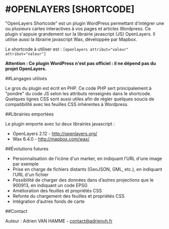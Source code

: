 #OPENLAYERS [SHORTCODE]
======================

"OpenLayers Shortcode" est un plugin WordPress permettant d'intégrer une ou plusieurs cartes interactives à vos pages et articles Wordpress. Ce plugin s'appuie grandement sur la librairie javascript (JS) OpenLayers. Il utilise aussi la librairie javascript Wax, développée par Mapbox.

Le shortcode à utiliser est : `[openlayers attribut="valeur" attribut="valeur"]`

**Attention : Ce plugin WordPress n'est pas officiel : il ne dépend pas du projet OpenLayers.**

##Langages utilisés

Le gros du plugin est écrit en PHP. Ce code PHP sert principalement à "pondre" du code JS selon les attributs renseignés dans le shortcode. Quelques lignes CSS sont aussi utiles afin de régler quelques soucis de compatibilité avec les feuilles CSS inhérentes à Wordpress.

##Librairies emportées

Le plugin emporte avec lui deux librairies javascript :

- OpenLayers 2.12 - http://openlayers.org/
- Wax 6.4.0 - http://mapbox.com/wax/

##Évolutions futures

- Personnalisation de l’icône d'un marker, en indiquant l’URL d'une image par exemple
- Prise en charge de fichiers distants (GeoJSON, GML, etc.), en indiquant l’URL d'un fichier
- Possibilité de charger des données dans d’autres projections que le 900913, en indiquant un code EPSG
- Amélioration des feuilles et propriétés CSS
- Refonte du chargement des feuilles et propriétés CSS
- Intégration d’autres fonds de carte

##Contact

Auteur : Adrien VAN HAMME - contact@adrienvh.fr